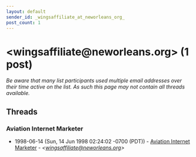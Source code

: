 ```yaml
---
layout: default
sender_id: _wingsaffiliate_at_neworleans_org_
post_count: 1
---
```


# <wingsaffiliate<span>@</span>neworleans.org> (1 post)

_Be aware that many list participants used multiple email addresses over their time active on the list. As such this page may not contain all threads available._

## Threads

### Aviation Internet Marketer
+ 1998-06-14 (Sun, 14 Jun 1998 02:24:02 -0700 (PDT)) - [Aviation Internet Marketer](/archive/1998/06/ea2a78edaf2a656674963901d679c9219891246f6f9b60282f8ed046e40b2598) - _\<wingsaffiliate@neworleans.org\>_

